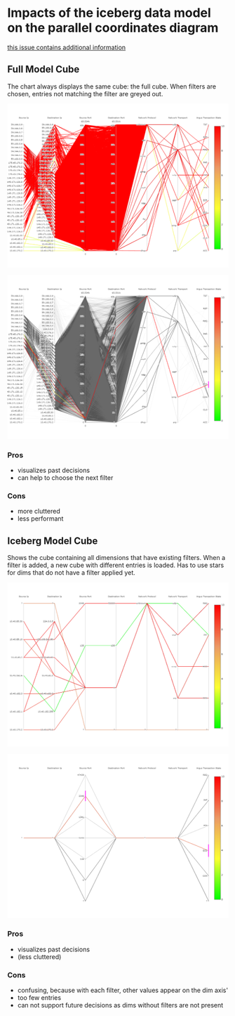 # Impacts of the iceberg data model on the parallel coordinates diagram

[this issue contains additional information](https://github.com/manuelottlik/hsh-cubevis-frontend/issues/40)

## Full Model Cube

The chart always displays the same cube: the full cube. When filters are chosen, entries not matching the filter are greyed out.

![full cube with all entries](img/full-cube-all.png)

![full cube with filtered entries](img/full-cube-filtered.png)

### Pros

- visualizes past decisions
- can help to choose the next filter

### Cons

- more cluttered
- less performant

## Iceberg Model Cube

Shows the cube containing all dimensions that have existing filters. When a filter is added, a new cube with different entries is loaded. Has to use stars for dims that do not have a filter applied yet.

![iceberg cube with all entries](img/iceberg-cube-all.png)

![iceberg cube with filtered entries](img/iceberg-cube-filtered.png)

### Pros

- visualizes past decisions
- (less cluttered)

### Cons

- confusing, because with each filter, other values appear on the dim axis'
- too few entries
- can not support future decisions as dims without filters are not present
